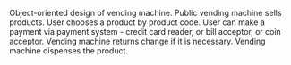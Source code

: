 Object-oriented design of vending machine.
Public vending machine sells products. 
User chooses a product by product code. 
User can make a payment via payment system - credit card reader, or bill acceptor, or coin acceptor.
Vending machine returns change if it is necessary.
Vending machine dispenses the product.

